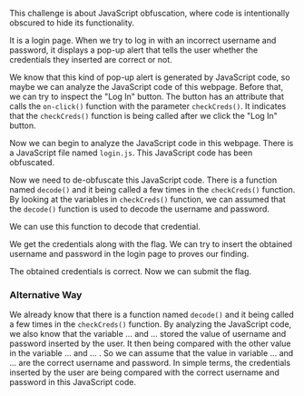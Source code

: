 This challenge is about JavaScript obfuscation, where code is intentionally obscured to hide its functionality. 

It is a login page. When we try to log in with an incorrect username and password, it displays a pop-up alert that tells the user whether the credentials they inserted are correct or not.

We know that this kind of pop-up alert is generated by JavaScript code, so maybe we can analyze the JavaScript code of this webpage. Before that, we can try to inspect the "Log In" button. The button has an attribute that calls the `on-click()` function with the parameter `checkCreds()`. It indicates that the `checkCreds()` function is being called after we click the "Log In" button.

Now we can begin to analyze the JavaScript code in this webpage. There is a JavaScript file named `login.js`. This JavaScript code has been obfuscated.

Now we need to de-obfuscate this JavaScript code. There is a function named `decode()` and it being called a few times in the `checkCreds()` function. By looking at the variables in `checkCreds()` function, we can assumed that the `decode()` function is used to decode the username and password.

We can use this function to decode that credential.

We get the credentials along with the flag. We can try to insert the obtained username and password in the login page to proves our finding.


The obtained credentials is correct. Now we can submit the flag.

### Alternative Way

We already know that there is a function named `decode()` and it being called a few times in the `checkCreds()` function. By analyzing the JavaScript code, we also know that the variable ... and ... stored the value of username and password inserted by the user. It then being compared with the other value in the variable ... and ... . So we can assume that the value in variable ... and ... are the correct username and password. In simple terms, the credentials inserted by the user are being compared with the correct username and password in this JavaScript code.



